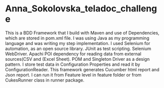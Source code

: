 # Anna_Sokolovska_teladoc_challenge
This is a BDD Framework that I build with Maven and use of Dependencies, which are stored in pom.xml file. I was using Java as my programming language and was writing my step implementation. I used Selenium for automation, as an open source library. JUnit as test scripting. Selenium WebDriver. Apachi POI dependency for reading data from external sources(CSV and (Excel Sheet). POM and Singleton Driver as a design pattern. I store test data in Configuration Properties and read it by ConfigurationReader. This framework generates Cucumber html report and Json report. I can run it from Feature level in feature folder or from CukesRunner class in runner package.

